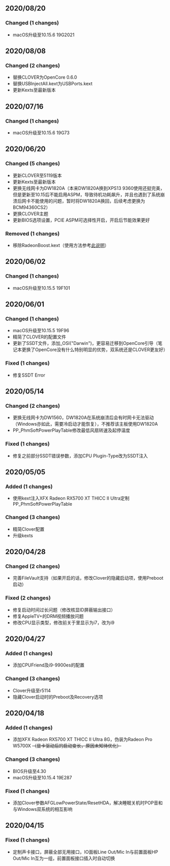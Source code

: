 ## 2020/08/20

### Changed (1 changes)
- macOS升级至10.15.6 19G2021


## 2020/08/08

### Changed (2 changes)
- 替换CLOVER为OpenCore 0.6.0
- 替换USBInjectAll.kext为USBPorts.kext
- 更新Kexts至最新版本


## 2020/07/16

### Changed (1 changes)
- macOS升级至10.15.6 19G73


## 2020/06/20

### Changed (5 changes)

- 更新CLOVER至5119版本
- 更新Kexts至最新版本
- 更换无线网卡为DW1820A（本来DW1820A换到XPS13 9360使用还挺完美，但是更新至10.15后不能启用ASPM，导致待机功耗飙升，并且也遇到了系统崩溃后网卡不能使用的问题，暂时将DW1820A换回，后续考虑更换为BCM94360CS2）
- 更换CLOVER主题
- 更新BIOS选项设置，PCIE ASPM可选择性开启，开启后节能效果更好

### Removed (1 changes)
- 移除RadeonBoost.kext（使用方法参考[此说明](Resources/GPU/README.md)）


## 2020/06/02

### Changed (1 changes)
- macOS升级至10.15.5 19F101


## 2020/06/01

### Changed (1 changes)
- macOS升级至10.15.5 19F96
- 精简了CLOVER的配置文件
- 更新了SSDT文件，添加_OSI("Darwin")，更容易迁移到OpenCore引导（笔记本更换了OpenCore没有什么特别明显的优势，双系统还是CLOVER更友好）

### Fixed (1 changes)
- 修复SSDT Error


## 2020/05/14

### Changed (2 changes)
- 更换无线网卡为DW1560，DW1820A在系统崩溃后会有时网卡无法驱动（Windows亦如此，需要冷启动才能恢复），不推荐该主板使用DW1820A
- PP_PhmSoftPowerPlayTable修改最低风扇转速及起停温度

### Fixed (1 changes)
- 修复之前部分SSDT错误参数，添加CPU Plugin-Type改为SSDT注入


## 2020/05/05

### Added (1 changes)
- 使用kext注入XFX Radeon RX5700 XT THICC II Ultra定制PP_PhmSoftPowerPlayTable

### Changed (3 changes)
- 精简Clover配置
- 升级kexts


## 2020/04/28

### Changed (2 changes)
- 完善FileVault支持（如果开启的话，修改Clover的隐藏启动项，使用Preboot启动）

### Fixed (2 changes)
- 修复启动时间过长问题（修改核显ID屏蔽输出接口）
- 修复AppleTV+的DRM视频播放问题
- 修改CPU显示类型，修改前关于里显示为i7，改为i9


## 2020/04/27

### Added (1 changes)
- 添加CPUFriend及i9-9900es的配置

### Changed (3 changes)
- Clover升级至r5114
- 隐藏Clover启动时的Preboot及Recovery选项


## 2020/04/18

### Added (1 changes)
- 添加XFX Radeon RX5700 XT THICC II Ultra 8G，伪装为Radeon Pro W5700X ~~（显卡驱动后的启动变长，原因未知待优化）~~

### Changed (3 changes)
- BIOS升级至4.30
- macOS升级至10.15.4 19E287

### Fixed (1 changes)
- 添加Clover参数AFGLowPowerState/ResetHDA，解决睡眠关机时POP音和与Windows双系统的相互影响


## 2020/04/15

### Fixed (1 changes)
- 定制声卡接口，屏蔽全部无用接口，IO面板Line Out/Mic In与前置面板HP Out/Mic In互为一组，前置面板接口插入时自动切换